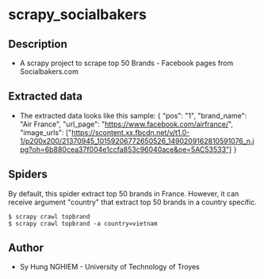 # scrapy_socialbakers

## Description
* A scrapy project to scrape top 50 Brands - Facebook pages from Socialbakers.com

## Extracted data
* The extracted data looks like this sample:
    {
        "pos": "1",
        "brand_name": "Air France",
        "url_page": "https://www.facebook.com/airfrance/",
        "image_urls": ["https://scontent.xx.fbcdn.net/v/t1.0-1/p200x200/21370945_10159206772650526_1490209162810591076_n.jpg?oh=6b880cea37f004e1ccfa853c96040ace&oe=5AC53533"]
    }

## Spiders
By default, this spider extract top 50 brands in France. However, it can receive argument "country" that extract top 50 brands in a country specific.

    $ scrapy crawl topbrand
    $ scrapy crawl topbrand -a country=vietnam
    

## Author
* Sy Hung NGHIEM - University of Technology of Troyes
